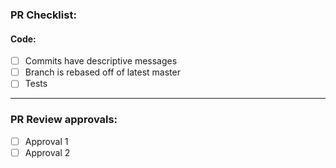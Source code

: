 ### PR Checklist:

#### Code:
- [ ] Commits have descriptive messages
- [ ] Branch is rebased off of latest master
- [ ] Tests

-----
### PR Review approvals:
- [ ] Approval 1
- [ ] Approval 2

